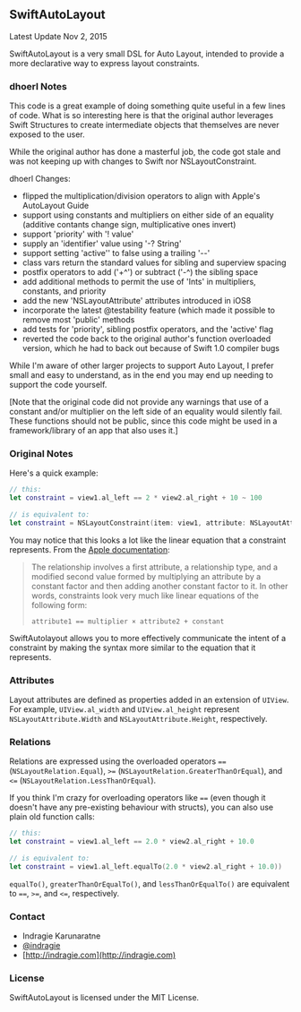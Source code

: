 ## SwiftAutoLayout

Latest Update Nov 2, 2015

SwiftAutoLayout is a very small DSL for Auto Layout, intended to provide a more declarative way to express layout constraints.

### dhoerl Notes
This code is a great example of doing something quite useful in a few lines of code. What is
so interesting here is that the original author leverages Swift Structures to create intermediate objects that themselves are never
exposed to the user.

While the original author has done a masterful job, the code got stale and was not keeping up with changes to Swift nor NSLayoutConstraint. 

dhoerl Changes:    

* flipped the multiplication/division operators to align with Apple's AutoLayout Guide
* support using constants and multipliers on either side of an equality (additive contants change sign, multiplicative ones invert)
* support 'priority' with '! value' 
* supply an 'identifier' value using '-? String'
* support setting 'active'' to false using a trailing '--'
* class vars return the standard values for sibling and superview spacing
* postfix operators to add ('+^') or subtract ('-^) the sibling space
* add additional methods to permit the use of 'Ints' in multipliers, constants, and priority
* add the new 'NSLayoutAttribute' attributes introduced in iOS8
* incorporate the latest @testability feature (which made it possible to remove most 'public' methods
* add tests for 'priority', sibling postfix operators, and the 'active' flag
* reverted the code back to the original author's function overloaded version, which he had to back out because of Swift 1.0 compiler bugs

While I'm aware of other larger projects to support Auto Layout, I prefer small and easy to understand, as in the end you may end up needing to support the code yourself.

[Note that the original code did not provide any warnings that use of a constant and/or multiplier on the left side of an equality would silently fail.
These functions should not be public, since this code might be used in a framework/library of an app that also uses it.]

### Original Notes

 Here's a quick example:
 
```swift
// this:
let constraint = view1.al_left == 2 * view2.al_right + 10 ~ 100
		
// is equivalent to:
let constraint = NSLayoutConstraint(item: view1, attribute: NSLayoutAttribute.Left, relatedBy: NSLayoutRelation.Equal, toItem: view2, attribute: NSLayoutAttribute.Right, multiplier: 2.0, constant: 10.0) with a priority of 100
```

You may notice that this looks a lot like the linear equation that a constraint represents. From the [Apple documentation](https://developer.apple.com/library/mac/documentation/AppKit/Reference/NSLayoutConstraint_Class/NSLayoutConstraint/NSLayoutConstraint.html):

> The relationship involves a first attribute, a relationship type, and a modified second value formed by multiplying an attribute by a constant factor and then adding another constant factor to it. In other words, constraints look very much like linear equations of the following form:
>
> `attribute1 == multiplier × attribute2 + constant`

SwiftAutolayout allows you to more effectively communicate the intent of a constraint by making the syntax more similar to the equation that it represents.

### Attributes

Layout attributes are defined as properties added in an extension of `UIView`. For example, `UIView.al_width` and `UIView.al_height` represent `NSLayoutAttribute.Width` and `NSLayoutAttribute.Height`, respectively. 

### Relations

Relations are expressed using the overloaded operators `==` (`NSLayoutRelation.Equal`), `>=` (`NSLayoutRelation.GreaterThanOrEqual`), and `<=` (`NSLayoutRelation.LessThanOrEqual`). 

If you think I'm crazy for overloading operators like `==` (even though it doesn't have any pre-existing behaviour with structs), you can also use plain old function calls:

```swift
// this:
let constraint = view1.al_left == 2.0 * view2.al_right + 10.0
		
// is equivalent to:
let constraint = view1.al_left.equalTo(2.0 * view2.al_right + 10.0))
```
`equalTo()`, `greaterThanOrEqualTo()`, and `lessThanOrEqualTo()` are equivalent to `==`, `>=`, and `<=`, respectively.

### Contact

* Indragie Karunaratne
* [@indragie](http://twitter.com/indragie)
* [http://indragie.com](http://indragie.com)

### License

SwiftAutoLayout is licensed under the MIT License.
